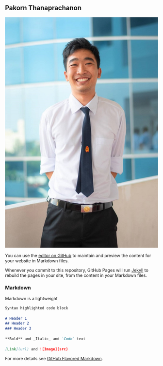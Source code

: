 ## Pakorn Thanaprachanon

![Image of myself](https://github.com/T-Pakorn/Mini-Curriculum-Vitae/blob/gh-pages/62010694.jpg)

You can use the [editor on GitHub](https://github.com/T-Pakorn/Mini-Curriculum-Vitae/edit/gh-pages/index.md) to maintain and preview the content for your website in Markdown files.

Whenever you commit to this repository, GitHub Pages will run [Jekyll](https://jekyllrb.com/) to rebuild the pages in your site, from the content in your Markdown files.

### Markdown

Markdown is a lightweight

```markdown
Syntax highlighted code block

# Header 1
## Header 2
### Header 3

**Bold** and _Italic_ and `Code` text

[Link](url) and ![Image](src)
```

For more details see [GitHub Flavored Markdown](https://guides.github.com/features/mastering-markdown/).
